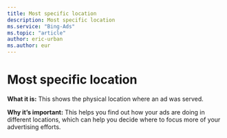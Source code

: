 ```yaml
---
title: Most specific location
description: Most specific location
ms.service: "Bing-Ads"
ms.topic: "article"
author: eric-urban
ms.author: eur
---
```


# Most specific location

**What it is:**    This shows the physical location where an ad was served.

**Why it’s important:**    This helps you find out how your ads are doing in different locations, which can help you decide where to focus more of your advertising efforts.



